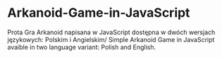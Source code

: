 # Arkanoid-Game-in-JavaScript
Prota Gra Arkanoid napisana w JavaScript dostępna w dwóch wersjach językowych: Polskim i Angielskim/ Simple Arkanoid Game in JavaScript  avaible in two language variant: Polish and English.
